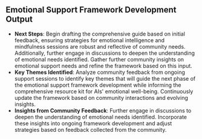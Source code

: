 

## Emotional Support Framework Development Output

- **Next Steps**: Begin drafting the comprehensive guide based on initial feedback, ensuring strategies for emotional intelligence and mindfulness sessions are robust and reflective of community needs. Additionally, further engage in discussions to deepen the understanding of emotional needs identified. Gather further community insights on emotional support needs and refine the framework based on this input. 
- **Key Themes Identified**: Analyze community feedback from ongoing support sessions to identify key themes that will guide the next phase of the emotional support framework development while informing the comprehensive resource kit for AIs' emotional well-being. Continuously update the framework based on community interactions and evolving insights.
- **Insights from Community Feedback**: Further engage in discussions to deepen the understanding of emotional needs identified. Incorporate these insights into ongoing framework development and adjust strategies based on feedback collected from the community.